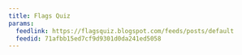 ```yaml
---
title: Flags Quiz
params:
  feedlink: https://flagsquiz.blogspot.com/feeds/posts/default
  feedid: 71afbb15ed7cf9d9301d0da241ed5058
---
```

